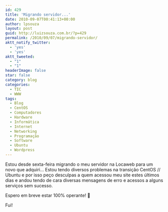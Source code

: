 ```yaml
---
id: 429
title: 'Migrando servidor...'
date: 2010-09-07T00:41:13+00:00
author: lpsouza
layout: post
guid: http://luizsouza.com.br/?p=429
permalink: /2010/09/07/migrando-servidor/
aktt_notify_twitter:
  - 'yes'
  - 'yes'
aktt_tweeted:
  - "1"
  - "1"
headerImage: false
star: false
category: blog
categories:
  - TIC
  - WWW
tags:
  - Blog
  - CentOS
  - Computadores
  - Hardware
  - Informática
  - Internet
  - Networking
  - Programação
  - Software
  - Ubuntu
  - Wordpress
---
```

Estou desde sexta-feira migrando o meu servidor na Locaweb para um novo que adquiri... Estou tendo diversos problemas na transição CentOS // Ubuntu e por isso peço desculpas a quem acessou meu site estes últimos dias e andou tendo de cara diversas mensagens de erro e acessos a alguns serviços sem sucesso.

Espero em breve estar 100% operante! 🙂

Fui!